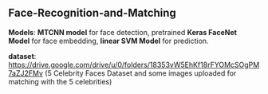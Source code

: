 ## Face-Recognition-and-Matching

**Models**: **MTCNN model** for face detection, pretrained **Keras FaceNet Model** for face embedding, **linear SVM Model** for prediction.

**dataset**: https://drive.google.com/drive/u/0/folders/18353vW5EhKf18rFYOMcSOgPM7aZJ2FMv (5 Celebrity Faces Dataset and some images uploaded for matching with the 5 celebrities)
